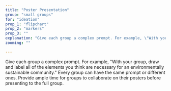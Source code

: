 ```yaml
---
title: "Poster Presentation"
group: "small groups"
for: "ideation"
prop_1: "flipchart"
prop_2: "markers"
prop_3: ""
explanation: "Give each group a complex prompt. For example, \"With your group, draw and label all of the elements you think are necessary for an environmentally sustainable community.\" Every group can have the same prompt or different ones. Provide ample time for groups to collaborate on their posters before presenting to the full group."
zooming: ""

---
```


Give each group a complex prompt. For example, "With your group, draw and label all of the elements you think are necessary for an environmentally sustainable community." Every group can have the same prompt or different ones. Provide ample time for groups to collaborate on their posters before presenting to the full group.
